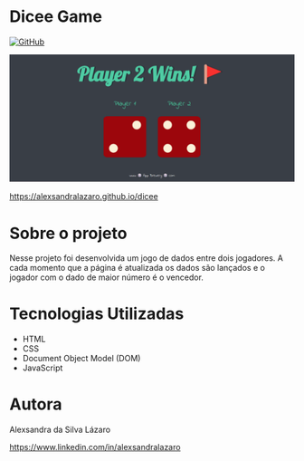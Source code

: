 # Dicee Game

[![GitHub](https://img.shields.io/github/license/alexsandralazaro/dicee)](https://github.com/alexsandralazaro/dicee/blob/main/licence)

![Title Section](https://github.com/alexsandralazaro/dicee/blob/main/assets/dicee.png)

https://alexsandralazaro.github.io/dicee

# Sobre o projeto

Nesse projeto foi desenvolvida um jogo de dados entre dois jogadores. A cada momento que a página é atualizada os dados são lançados e o jogador com o dado de maior número é o vencedor.

# Tecnologias Utilizadas

- HTML
- CSS
- Document Object Model (DOM)
- JavaScript

# Autora

Alexsandra da Silva Lázaro

https://www.linkedin.com/in/alexsandralazaro
